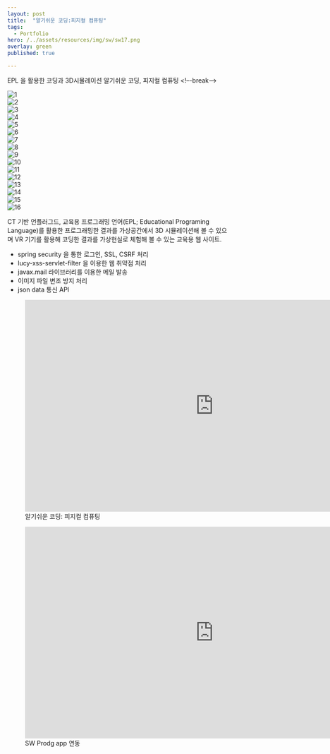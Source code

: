 ```yaml
---
layout: post
title:  "알기쉬운 코딩:피지컬 컴퓨팅"
tags:
  - Portfolio
hero: /../assets/resources/img/sw/sw17.png
overlay: green
published: true

---
```

EPL 을 활용한 코딩과 3D시뮬레이션 알기쉬운 코딩, 피지컬 컴퓨팅
<!–-break-–>

<div class="swiper-container">
    <div class="swiper-wrapper">
    	<div class="swiper-slide"><img src="/../assets/resources/img/sw/sw3.png" alt="1"></div>
     	<div class="swiper-slide"><img src="/../assets/resources/img/sw/sw4.png" alt="2"></div>
     	<div class="swiper-slide"><img src="/../assets/resources/img/sw/sw5.png" alt="3"></div>
     	<div class="swiper-slide"><img src="/../assets/resources/img/sw/sw6.png" alt="4"></div>
     	<div class="swiper-slide"><img src="/../assets/resources/img/sw/sw7.png" alt="5"></div>
     	<div class="swiper-slide"><img src="/../assets/resources/img/sw/sw8.png" alt="6"></div>
     	<div class="swiper-slide"><img src="/../assets/resources/img/sw/sw9.png" alt="7"></div>
     	<div class="swiper-slide"><img src="/../assets/resources/img/sw/sw10.png" alt="8"></div>
     	<div class="swiper-slide"><img src="/../assets/resources/img/sw/sw11.png" alt="9"></div>
     	<div class="swiper-slide"><img src="/../assets/resources/img/sw/sw12.png" alt="10"></div>
     	<div class="swiper-slide"><img src="/../assets/resources/img/sw/sw13.png" alt="11"></div>
     	<div class="swiper-slide"><img src="/../assets/resources/img/sw/sw14.png" alt="12"></div>
     	<div class="swiper-slide"><img src="/../assets/resources/img/sw/sw15.png" alt="13"></div>
     	<div class="swiper-slide"><img src="/../assets/resources/img/sw/sw16.png" alt="14"></div>
     	<div class="swiper-slide"><img src="/../assets/resources/img/sw/sw17.png" alt="15"></div>
     	<div class="swiper-slide"><img src="/../assets/resources/img/sw/sw18.png" alt="16"></div>
    </div>
    <!-- Add Pagination -->
    <div class="swiper-pagination"></div>
    <!-- Add Arrows -->
    <div class="swiper-button-next"></div>
    <div class="swiper-button-prev"></div>
  </div>

<link rel="stylesheet" href="/../assets/resources/lib/swiper/css/swiper.min.css">
<script src="https://code.jquery.com/jquery-1.9.1.min.js"></script>
<script src="/../assets/resources/lib/swiper/js/swiper.min.js"></script>
<script>
	$(function() {
		var swiper = new Swiper('.swiper-container', {
	    spaceBetween: 30,
	      centeredSlides: true,
	      autoplay: {
	        delay: 2500,
	        disableOnInteraction: false,
	      },
	      pagination: {
	        el: '.swiper-pagination',
	        clickable: true,
	      },
	      navigation: {
	        nextEl: '.swiper-button-next',
	        prevEl: '.swiper-button-prev',
	      },
	    });
    });
</script>

CT 기반 언플러그드, 교육용 프로그래밍 언어(EPL; Educational Programing Language)를 활용한 프로그래밍한 결과를 가상공간에서 3D 시뮬레이션해 볼 수 있으며 VR 기기를 활용해 코딩한 결과를 가상현실로 체험해 볼 수 있는 교육용 웹 사이트.

<ul>
	<li>spring security 을 통한 로그인, SSL, CSRF 처리</li>
  	<li>lucy-xss-servlet-filter 을 이용한 웹 취약점 처리</li>
  	<li>javax.mail 라이브러리를 이용한 메일 발송</li>
  	<li>이미지 파일 변조 방지 처리</li>
  	<li>json data 통신 API</li>
</ul>

<figure>
	<iframe width="854" height="480" src="https://www.youtube.com/embed/w9Am9mPuPxQ" frameborder="0" allowfullscreen></iframe>
 	<figcaption>알기쉬운 코딩: 피지컬 컴퓨팅</figcaption>
</figure>

<figure>
	<iframe width="854" height="480" src="https://www.youtube.com/embed/rC-NrdkYRGA" frameborder="0" allowfullscreen></iframe>
 	<figcaption>SW Prodg app 연동</figcaption>
</figure>
